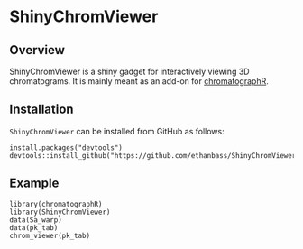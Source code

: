 # ShinyChromViewer

## Overview

ShinyChromViewer is a shiny gadget for interactively viewing 3D chromatograms. It is mainly meant as an add-on for [chromatographR](https://ethanbass.github.io/chromatographR).

## Installation

`ShinyChromViewer` can be installed from GitHub as follows:

```
install.packages("devtools")
devtools::install_github("https://github.com/ethanbass/ShinyChromViewer/")
```

## Example

```
library(chromatographR)
library(ShinyChromViewer)
data(Sa_warp)
data(pk_tab)
chrom_viewer(pk_tab)
```
